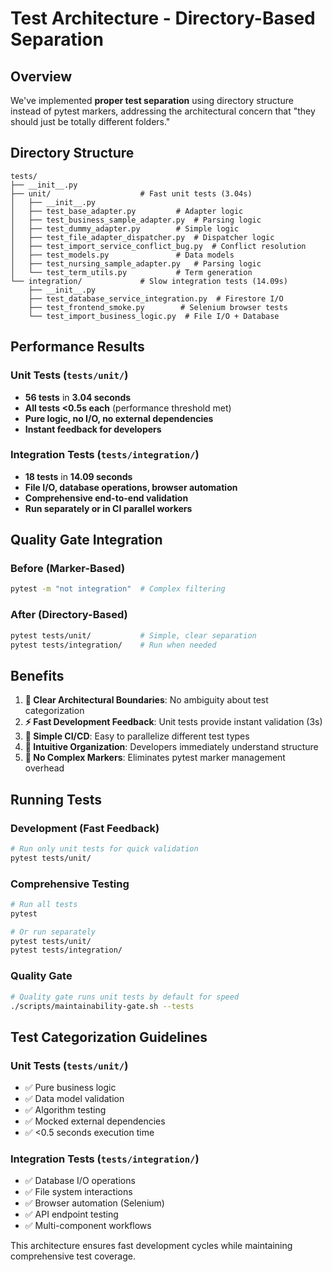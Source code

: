 # Test Architecture - Directory-Based Separation

## Overview

We've implemented **proper test separation** using directory structure instead of pytest markers, addressing the architectural concern that "they should just be totally different folders."

## Directory Structure

```
tests/
├── __init__.py
├── unit/                    # Fast unit tests (3.04s)
│   ├── __init__.py
│   ├── test_base_adapter.py         # Adapter logic
│   ├── test_business_sample_adapter.py  # Parsing logic
│   ├── test_dummy_adapter.py        # Simple logic
│   ├── test_file_adapter_dispatcher.py  # Dispatcher logic
│   ├── test_import_service_conflict_bug.py  # Conflict resolution
│   ├── test_models.py               # Data models
│   ├── test_nursing_sample_adapter.py   # Parsing logic
│   └── test_term_utils.py           # Term generation
└── integration/             # Slow integration tests (14.09s)
    ├── __init__.py
    ├── test_database_service_integration.py  # Firestore I/O
    ├── test_frontend_smoke.py        # Selenium browser tests
    └── test_import_business_logic.py  # File I/O + Database
```

## Performance Results

### Unit Tests (`tests/unit/`)
- **56 tests** in **3.04 seconds**
- **All tests <0.5s each** (performance threshold met)
- **Pure logic, no I/O, no external dependencies**
- **Instant feedback for developers**

### Integration Tests (`tests/integration/`)
- **18 tests** in **14.09 seconds**
- **File I/O, database operations, browser automation**
- **Comprehensive end-to-end validation**
- **Run separately or in CI parallel workers**

## Quality Gate Integration

### Before (Marker-Based)
```bash
pytest -m "not integration"  # Complex filtering
```

### After (Directory-Based)
```bash
pytest tests/unit/           # Simple, clear separation
pytest tests/integration/    # Run when needed
```

## Benefits

1. **🎯 Clear Architectural Boundaries**: No ambiguity about test categorization
2. **⚡ Fast Development Feedback**: Unit tests provide instant validation (3s)
3. **🔧 Simple CI/CD**: Easy to parallelize different test types
4. **📁 Intuitive Organization**: Developers immediately understand structure
5. **🚫 No Complex Markers**: Eliminates pytest marker management overhead

## Running Tests

### Development (Fast Feedback)
```bash
# Run only unit tests for quick validation
pytest tests/unit/
```

### Comprehensive Testing
```bash
# Run all tests
pytest

# Or run separately
pytest tests/unit/
pytest tests/integration/
```

### Quality Gate
```bash
# Quality gate runs unit tests by default for speed
./scripts/maintainability-gate.sh --tests
```

## Test Categorization Guidelines

### Unit Tests (`tests/unit/`)
- ✅ Pure business logic
- ✅ Data model validation
- ✅ Algorithm testing
- ✅ Mocked external dependencies
- ✅ <0.5 seconds execution time

### Integration Tests (`tests/integration/`)
- ✅ Database I/O operations
- ✅ File system interactions
- ✅ Browser automation (Selenium)
- ✅ API endpoint testing
- ✅ Multi-component workflows

This architecture ensures fast development cycles while maintaining comprehensive test coverage.
